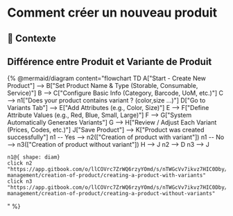 # Comment créer un nouveau produit

## **🧭** Contexte&#x20;



## Différence entre Produit et Variante de Produit&#x20;

{% @mermaid/diagram content="flowchart TD
    A["Start - Create New Product"] --> B["Set Product Name & Type (Storable, Consumable, Service)"]
    B --> C["Configure Basic Info (Category, Barcode, UoM, etc.)"]
    C --> n1["Does your product contains variant ? (color,size ...)"]
    D["Go to Variants Tab"] --> E["Add Attributes (e.g., Color, Size)"]
    E --> F["Define Attribute Values (e.g., Red, Blue, Small, Large)"]
    F --> G["System Automatically Generates Variants"]
    G --> H["Review / Adjust Each Variant (Prices, Codes, etc.)"]
    J["Save Product"] --> K["Product was created successfully"]
    n1 -- Yes --> n2(["Creation of product with variant"])
    n1 -- No --> n3(["Creation of product without variant"])
    H --> J
    n2 --> D
    n3 --> J

    n1@{ shape: diam}
    click n2 "https://app.gitbook.com/o/llCOVrc7ZrWQ6rzyYOmd/s/nTWGcVv7ikvz7HIC0Dby/~/changes/58/odoo/product-management/creation-of-product/creating-a-product-with-variants"
    click n3 "https://app.gitbook.com/o/llCOVrc7ZrWQ6rzyYOmd/s/nTWGcVv7ikvz7HIC0Dby/~/changes/58/odoo/product-management/creation-of-product/creating-a-product-without-variants"


" %}

